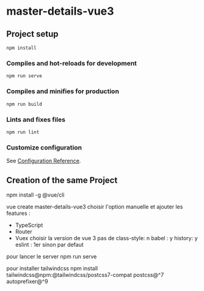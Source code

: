 # master-details-vue3

## Project setup
```
npm install
```

### Compiles and hot-reloads for development
```
npm run serve
```

### Compiles and minifies for production
```
npm run build
```

### Lints and fixes files
```
npm run lint
```

### Customize configuration
See [Configuration Reference](https://cli.vuejs.org/config/).


## Creation of the same Project
npm install -g @vue/cli

vue create master-details-vue3
choisir l'option manuelle et ajouter les features :
- TypeScript
- Router
- Vuex
choisir la version de vue 3
pas de class-style: n
babel : y
history: y
eslint : 1er
sinon par defaut

pour lancer le server
npm run serve


pour installer tailwindcss
npm install tailwindcss@npm:@tailwindcss/postcss7-compat postcss@^7 autoprefixer@^9

